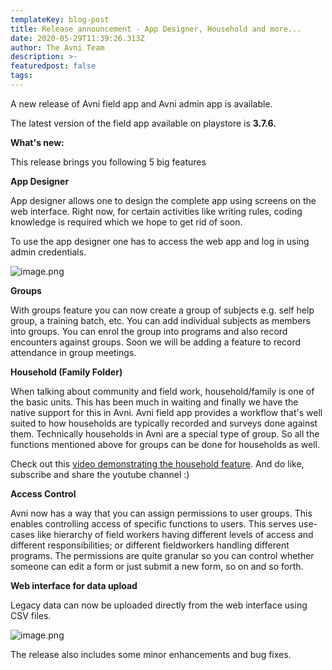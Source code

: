 ```yaml
---
templateKey: blog-post
title: Release announcement - App Designer, Household and more...
date: 2020-05-29T11:39:26.313Z
author: The Avni Team
description: >-
featuredpost: false
tags:
---
```


A new release of Avni field app and Avni admin app is available.

The latest version of the field app available on playstore is  **3.7.6.**


**What's new:**

This release brings you following 5 big features
  

**App Designer**

App designer allows one to design the complete app using screens on the web interface.
Right now, for certain activities like writing rules, coding knowledge is required which we hope to get rid of soon.

To use the app designer one has to access the web app and log in using admin credentials.
  

![image.png](/img/app_designer_entry.png)  


**Groups**

With groups feature you can now create a group of subjects e.g. self help group, a training batch, etc. You can add individual subjects as members into groups. You can enrol the group into programs and also record encounters against groups. Soon we will be adding a feature to record attendance in group meetings.
  

**Household  (Family Folder)**

When talking about community and field work,  household/family is one of the basic units. This has been much in waiting and finally we have the native support for this in Avni. Avni field app provides a workflow that's well suited to how  households  are typically recorded and surveys done against them. Technically  households  in Avni are a special type of group. So all the functions mentioned above for groups can be done for  households  as well.

Check out this  [video demonstrating the  household  feature](https://www.youtube.com/watch?v=2E4osmZrLsU).
And do like, subscribe and share the youtube channel :)

  

**Access Control**

Avni now has a way that you can assign permissions to user groups. This enables controlling access of specific functions to users. This serves use-cases like hierarchy of field workers having different levels of access and different responsibilities; or different fieldworkers handling different programs. The permissions are quite granular so you can control whether someone can edit a form or just submit a new form, so on and so forth.

  

**Web interface for data upload**

Legacy data can now be uploaded directly from the web interface using CSV files.

![image.png](/img/csv_upload.png)     

The release also includes some minor enhancements and bug fixes.
